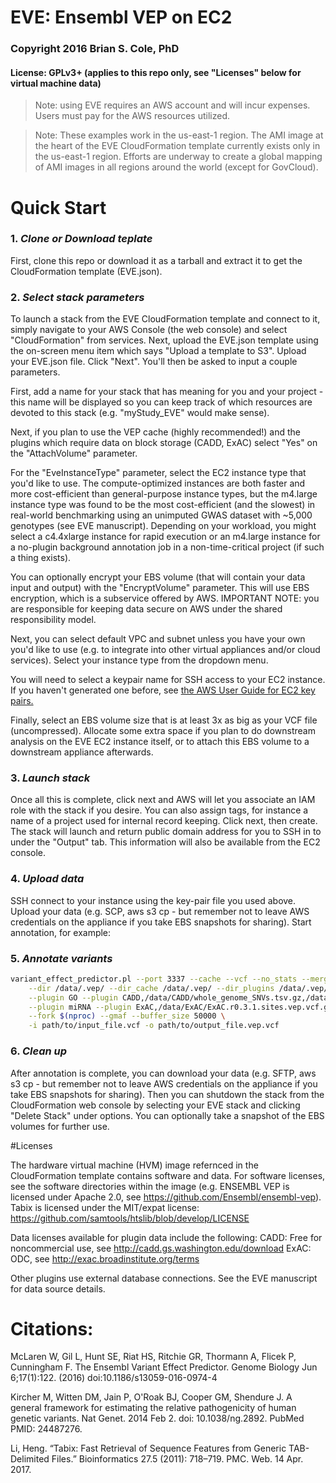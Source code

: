 # EVE: Ensembl VEP on EC2

### Copyright 2016 Brian S. Cole, PhD
#### License: GPLv3+ (applies to this repo only, see "Licenses" below for virtual machine data)

> Note: using EVE requires an AWS account and will incur expenses. Users must pay for the AWS resources utilized.

> Note: These examples work in the us-east-1 region.  The AMI image at the heart of the EVE CloudFormation template currently exists only in the us-east-1 region.  Efforts are underway to create a global mapping of AMI images in all regions around the world (except for GovCloud).


# Quick Start

### 1. _Clone or Download teplate_

First, clone this repo or download it as a tarball and extract it to get the CloudFormation template (EVE.json).

### 2. _Select stack parameters_

To launch a stack from the EVE CloudFormation template and connect to it, simply navigate to your AWS Console (the web console) and select "CloudFormation" from services.  Next, upload the EVE.json template using the on-screen menu item which says "Upload a template to S3".  Upload your EVE.json file.  Click "Next".  You'll then be asked to input a couple parameters.

First, add a name for your stack that has meaning for you and your project - this name will be displayed so you can keep track of which resources are devoted to this stack (e.g. "myStudy_EVE" would make sense).  

Next, if you plan to use the VEP cache (highly recommended!) and the plugins which require data on block storage (CADD, ExAC) select "Yes" on the "AttachVolume" parameter.  

For the "EveInstanceType" parameter, select the EC2 instance type that you'd like to use.  The compute-optimized instances are both faster and more cost-efficient than general-purpose instance types, but the m4.large instance type was found to be the most cost-efficient (and the slowest) in real-world benchmarking using an unimputed GWAS dataset with ~5,000 genotypes (see EVE manuscript).  Depending on your workload, you might select a c4.4xlarge instance for rapid execution or an m4.large instance for a no-plugin background annotation job in a non-time-critical project (if such a thing exists).

You can optionally encrypt your EBS volume (that will contain your data input and output) with the "EncryptVolume" parameter.  This will use EBS encryption, which is a subservice offered by AWS.  IMPORTANT NOTE: you are responsible for keeping data secure on AWS under the shared responsibility model.

Next, you can select default VPC and subnet unless you have your own you'd like to use (e.g. to integrate into other virtual appliances and/or cloud services).  Select your instance type from the dropdown menu.

You will need to select a keypair name for SSH access to your EC2 instance.  If you haven't generated one before, see [the AWS User Guide for EC2 key pairs.](http://docs.aws.amazon.com/AWSEC2/latest/UserGuide/ec2-key-pairs.html)

Finally, select an EBS volume size that is at least 3x as big as your VCF file (uncompressed).  Allocate some extra space if you plan to do downstream analysis on the EVE EC2 instance itself, or to attach this EBS volume to a downstream appliance afterwards.

### 3. _Launch stack_

Once all this is complete, click next and AWS will let you associate an IAM role with the stack if you desire.  You can also assign tags, for instance a name of a project used for internal record keeping.  Click next, then create.  The stack will launch and return public domain address for you to SSH in to under the "Output" tab.  This information will also be available from the EC2 console.

### 4. _Upload data_

SSH connect to your instance using the key-pair file you used above.  Upload your data (e.g. SCP, aws s3 cp - but remember not to leave AWS credentials on the appliance if you take EBS snapshots for sharing).  Start annotation, for example:

### 5. _Annotate variants_
```bash
variant_effect_predictor.pl --port 3337 --cache --vcf --no_stats --merged \
    --dir /data/.vep/ --dir_cache /data/.vep/ --dir_plugins /data/.vep/ --plugin GXA \
    --plugin GO --plugin CADD,/data/CADD/whole_genome_SNVs.tsv.gz,/data/CADD/InDels.tsv.gz \
    --plugin miRNA --plugin ExAC,/data/ExAC/ExAC.r0.3.1.sites.vep.vcf.gz \
    --fork $(nproc) --gmaf --buffer_size 50000 \
    -i path/to/input_file.vcf -o path/to/output_file.vep.vcf
```
### 6. _Clean up_

After annotation is complete, you can download your data (e.g. SFTP, aws s3 cp - but remember not to leave AWS credentials on the appliance if you take EBS snapshots for sharing).  Then you can shutdown the stack from the CloudFormation web console by selecting your EVE stack and clicking "Delete Stack" under options.  You can optionally take a snapshot of the EBS volumes for further use.

#Licenses

The hardware virtual machine (HVM) image refernced in the CloudFormation template contains software and data.  For software licenses, see the software directories within the image (e.g. ENSEMBL VEP is licensed under Apache 2.0, see https://github.com/Ensembl/ensembl-vep).  Tabix is licensed under the MIT/expat license: https://github.com/samtools/htslib/blob/develop/LICENSE

Data licenses available for plugin data include the following:
CADD: Free for noncommercial use, see http://cadd.gs.washington.edu/download
ExAC: ODC, see http://exac.broadinstitute.org/terms

Other plugins use external database connections.  See the EVE manuscript for data source details.

# Citations:
McLaren W, Gil L, Hunt SE, Riat HS, Ritchie GR, Thormann A, Flicek P, Cunningham F.
The Ensembl Variant Effect Predictor.
Genome Biology Jun 6;17(1):122. (2016)
doi:10.1186/s13059-016-0974-4

Kircher M, Witten DM, Jain P, O'Roak BJ, Cooper GM, Shendure J. A general framework for estimating the relative pathogenicity of human genetic variants. Nat Genet. 2014 Feb 2. doi: 10.1038/ng.2892. PubMed PMID: 24487276. 

Li, Heng. “Tabix: Fast Retrieval of Sequence Features from Generic TAB-Delimited Files.” Bioinformatics 27.5 (2011): 718–719. PMC. Web. 14 Apr. 2017.







